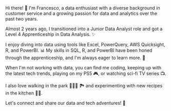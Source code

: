 Hi there! 👋 I'm Francesco, a data enthusiast with a diverse background in customer service and a growing passion for data and analytics over the past two years.

Almost 2 years ago, I transitioned into a Junior Data Analyst role and got a Level 4 Apprenticeship in Data Analysis. ✨

I enjoy diving into data using tools like Excel, PowerQuery, AWS Quicksight, R, and PowerBI. 📊
My skills in SQL, R, and PowerBI have been honed through the apprenticeship, and I'm always eager to learn more. 🤗

When I'm not working with data, you can find me coding, keeping up with the latest tech trends, playing on my PS5 🎮, or watching sci-fi TV series 📺. 

I also love walking in the park 🚶‍♂️‍➡️ 🏞️ and experimenting with new recipes in the kitchen 👨‍🍳.

Let's connect and share our data and tech adventures! 🚀
